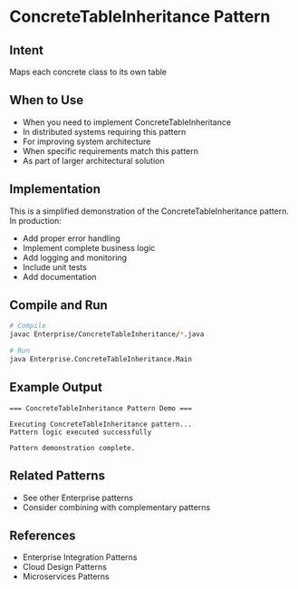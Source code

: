 # ConcreteTableInheritance Pattern

## Intent
Maps each concrete class to its own table

## When to Use
- When you need to implement ConcreteTableInheritance
- In distributed systems requiring this pattern
- For improving system architecture
- When specific requirements match this pattern
- As part of larger architectural solution

## Implementation
This is a simplified demonstration of the ConcreteTableInheritance pattern. In production:
- Add proper error handling
- Implement complete business logic
- Add logging and monitoring
- Include unit tests
- Add documentation

## Compile and Run
```bash
# Compile
javac Enterprise/ConcreteTableInheritance/*.java

# Run
java Enterprise.ConcreteTableInheritance.Main
```

## Example Output
```
=== ConcreteTableInheritance Pattern Demo ===

Executing ConcreteTableInheritance pattern...
Pattern logic executed successfully

Pattern demonstration complete.
```

## Related Patterns
- See other Enterprise patterns
- Consider combining with complementary patterns

## References
- Enterprise Integration Patterns
- Cloud Design Patterns
- Microservices Patterns
